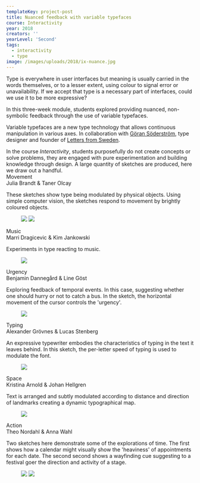 ```yaml
---
templateKey: project-post
title: Nuanced feedback with variable typefaces
course: Interactivity
year: 2018
creators: ''
yearLevel: 'Second'
tags:
  - interactivity
  - type
image: /images/uploads/2018/ix-nuance.jpg
---
```


Type is everywhere in user interfaces but meaning is usually carried in the words themselves, or to a lesser extent, using colour to signal error or unavailability. If we accept that type is a necessary part of interfaces, could we use it to be more expressive?

In this three-week module, students explored providing nuanced, non-symbolic feedback through the use of variable typefaces.  

Variable typefaces are a new type technology that allows continuous manipulation in various axes. In collaboration with <a href="http://goransoderstrom.se/">Göran Söderström</a>, type designer and founder of <a href="https://lettersfromsweden.se/">Letters from Sweden</a>.

<div class="box is-size-7">
  <div class="content">
     In the course <em>Interactivity</em>, students purposefully do not create concepts or solve problems, they are engaged with pure experimentation and building knowledge through design. A large quantity of sketches are produced, here we draw out a handful.
    </div>
</div>


<div class="section is-size-6">
  <div class="title">Movement</div>
  <div class="subtitle is-uppercase">Julia Brandt & Taner Olcay</div>

These sketches show type being modulated by physical objects. Using simple computer vision, the sketches respond to movement by brightly coloured objects.

  <figure>
    <img src="/images/uploads/2018/ix-nuance-1-1.gif">
    <img src="/images/uploads/2018/ix-nuance-1-2.gif">
  </figure>

</div>

<div class="section is-size-6">
  <div class="title">Music</div>
  <div class="subtitle is-uppercase">Marri Dragicevic & Kim Jankowski</div>

Experiments in type reacting to music.

  <figure>
<img src="/images/uploads/2018/ix-nuance-2-1.gif">
  </figure>
</div>


<div class="section is-size-6">
  <div class="title">Urgency</div>
  <div class="subtitle is-uppercase">Benjamin Dannegård & Line Göst</div>

Exploring feedback of temporal events. In this case, suggesting whether one should hurry or not to catch a bus. In the sketch, the horizontal movement of the cursor controls the 'urgency'.

  <figure>
<img src="/images/uploads/2018/ix-nuance-3-1.gif">
  </figure>

</div>

<div class="section is-size-6">
  <div class="title">Typing</div>
  <div class="subtitle is-uppercase">Alexander Grövnes & Lucas Stenberg</div>

An expressive typewriter embodies the characteristics of typing in the text it leaves behind. In this sketch, the per-letter speed of typing is used to modulate the font.

  <figure>
<img src="/images/uploads/2018/ix-nuance-4-1.gif">
  </figure>

</div>

<div class="section is-size-6">
  <div class="title">Space</div>
  <div class="subtitle is-uppercase">Kristina Arnold & Johan Hellgren</div>

Text is arranged and subtly modulated according to distance and direction of landmarks creating a dynamic typographical map.

  <figure>
<img src="/images/uploads/2018/ix-nuance-5-1.gif">
  </figure>

</div>

<div class="section is-size-6">
  <div class="title">Action</div>
  <div class="subtitle is-uppercase">Theo Nordahl & Anna Wahl</div>

Two sketches here demonstrate some of the explorations of time. The first shows how a calendar might visually show the 'heaviness' of appointments for each date. The second second shows a wayfinding cue suggesting to a festival goer the direction and activity of a stage.

  <figure>
<img src="/images/uploads/2018/ix-nuance-6-1.gif">
<img src="/images/uploads/2018/ix-nuance-6-2.gif">

  </figure>

</div>

